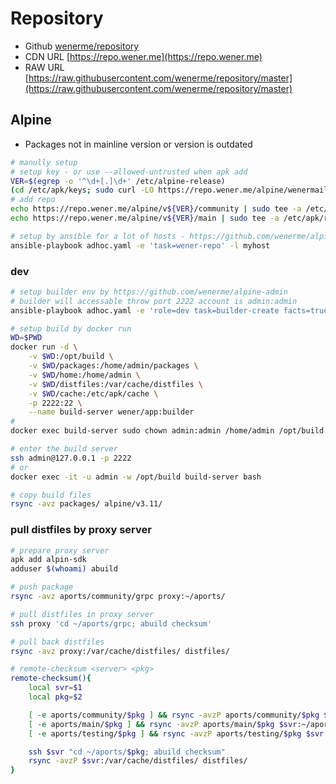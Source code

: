 # Repository
* Github [wenerme/repository](https://github.com/wenerme/repository)
* CDN URL [https://repo.wener.me](https://repo.wener.me)
* RAW URL [https://raw.githubusercontent.com/wenerme/repository/master](https://raw.githubusercontent.com/wenerme/repository/master)

## Alpine
* Packages not in mainline version or version is outdated

```bash
# manully setup
# setup key - or use --allowed-untrusted when apk add
VER=$(egrep -o '^\d+[.]\d+' /etc/alpine-release)
(cd /etc/apk/keys; sudo curl -LO https://repo.wener.me/alpine/wenermail@gmail.com-5dc8c7cd.rsa.pub )
# add repo
echo https://repo.wener.me/alpine/v${VER}/community | sudo tee -a /etc/apk/repositories
echo https://repo.wener.me/alpine/v${VER}/main | sudo tee -a /etc/apk/repositories

# setup by ansible for a lot of hosts - https://github.com/wenerme/alpine-admin
ansible-playbook adhoc.yaml -e 'task=wener-repo' -l myhost
```

### dev
```bash
# setup builder env by https://github.com/wenerme/alpine-admin 
# builder will accessable throw port 2222 account is admin:admin
ansible-playbook adhoc.yaml -e 'role=dev task=builder-create facts=true host_data_path=/data/build' -l hostwithdocker

# setup build by docker run
WD=$PWD
docker run -d \
    -v $WD:/opt/build \
    -v $WD/packages:/home/admin/packages \
    -v $WD/home:/home/admin \
    -v $WD/distfiles:/var/cache/distfiles \
    -v $WD/cache:/etc/apk/cache \
    -p 2222:22 \
    --name build-server wener/app:builder
#
docker exec build-server sudo chown admin:admin /home/admin /opt/build

# enter the build server
ssh admin@127.0.0.1 -p 2222
# or
docker exec -it -u admin -w /opt/build build-server bash

# copy build files
rsync -avz packages/ alpine/v3.11/
```

### pull distfiles by proxy server

```bash
# prepare proxy server
apk add alpin-sdk
adduser $(whoami) abuild

# push package
rsync -avz aports/community/grpc proxy:~/aports/

# pull distfiles in proxy server
ssh proxy 'cd ~/aports/grpc; abuild checksum'

# pull back distfiles
rsync -avz proxy:/var/cache/distfiles/ distfiles/

# remote-checksum <server> <pkg>
remote-checksum(){
    local svr=$1
    local pkg=$2

    [ -e aports/community/$pkg ] && rsync -avzP aports/community/$pkg $svr:~/aports/
    [ -e aports/main/$pkg ] && rsync -avzP aports/main/$pkg $svr:~/aports/
    [ -e aports/testing/$pkg ] && rsync -avzP aports/testing/$pkg $svr:~/aports/

    ssh $svr "cd ~/aports/$pkg; abuild checksum"
    rsync -avzP $svr:/var/cache/distfiles/ distfiles/
}
```
